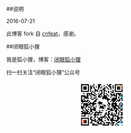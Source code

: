 ##说明

2016-07-21

此博客 fork 自 [cnfeat](http://cnfeat.com/)，感谢。

##闭眼狐小狸

我是狐小狸，博客：[闭眼狐小狸](http://kkryoung.github.io)

  扫一扫关注“闭眼狐小狸”公众号
<center>
    <p><img src="/img/二维码.jpg" width = "25%" height ="25%" align="center"></p>
</center>




